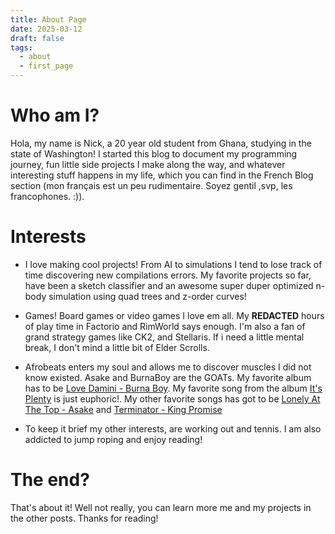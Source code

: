 ```yaml
---
title: About Page
date: 2025-03-12
draft: false
tags:
  - about
  - first_page
---
```

# Who am I?

Hola, my name is Nick, a 20 year old student from Ghana, studying in the state of Washington! I started this blog to document my programming journey, fun little side projects I make along the way, and whatever interesting stuff happens in my life, which you can find in the <a>French Blog</a> section (mon français est un peu rudimentaire. Soyez gentil ,svp, les francophones. :)). 

# Interests

 - I love making cool projects! From AI to simulations I tend to lose track of time discovering new compilations errors.  My favorite projects so far, have been a sketch classifier and an awesome super duper optimized n-body simulation using quad trees and z-order curves!


- Games! Board games or video games I love em all. My **REDACTED** hours of play time in Factorio and RimWorld says enough. I'm also a fan of grand strategy games like CK2, and Stellaris. If i need a little mental break, I don't mind a little bit of Elder Scrolls.


- Afrobeats enters my soul and allows me to discover muscles I did not know existed. Asake and BurnaBoy are the GOATs. My favorite album has to be [Love Damini - Burna Boy](https://www.youtube.com/watch?v=J3rOq9lYjeQ&list=PL_Sc3Kp_QmNYyjuRSZ9q5nbdYdQ39VTZb). My favorite song from the album [It's Plenty](https://www.youtube.com/watch?v=F8bZVnynDdc&list=PL_Sc3Kp_QmNYyjuRSZ9q5nbdYdQ39VTZb&index=9) is just euphoric!. My other favorite songs has got to be [Lonely At The Top - Asake](https://www.youtube.com/watch?v=3JQA7W_dLUg&list=RD3JQA7W_dLUg&start_radio=1) and [Terminator - King Promise](https://www.youtube.com/watch?v=NPCC02SaJVg&list=RDNPCC02SaJVg&start_radio=1) 
- To keep it brief my other interests, are working out and tennis. I am also addicted to jump roping and enjoy reading!

# The end?

That's about it! Well not really, you can learn more me and my projects in the other posts. Thanks for reading!


